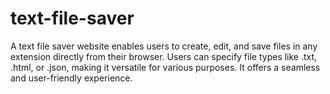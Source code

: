 # text-file-saver
A text file saver website enables users to create, edit, and save files in any extension directly from their browser.
Users can specify file types like .txt, .html, or .json, making it versatile for various purposes.
It offers a seamless and user-friendly experience.
